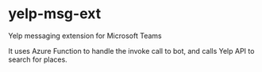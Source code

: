 # yelp-msg-ext
Yelp messaging extension for Microsoft Teams

It uses Azure Function to handle the invoke call to bot, and calls Yelp API to search for places.
